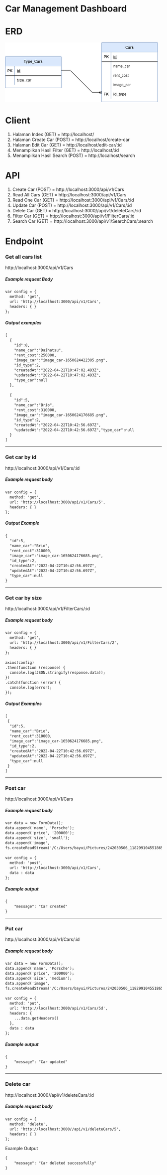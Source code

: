 
# Car Management Dashboard

# ERD 
![alt text](https://github.com/RyanRamadhan11/Car-Management-Dashboard/blob/main/ERD_Cars.png)

# Client
1. Halaman Index (GET) = http://localhost/
2. Halaman Create Car (POST) = http://localhost/create-car
3. Halaman Edit Car (GET) = http://localhost/edit-car/:id
4. Menampilkan Hasil Filter (GET) = http://localhost/:id
5. Menampilkan Hasil Search (POST) = http://localhost/search

# API 
1. Create Car (POST) = http://localhost:3000/api/v1/Cars
2. Read All Cars (GET) = http://localhost:3000/api/v1/Cars
3. Read One Car (GET) = http://localhost:3000/api/v1/Cars/:id
4. Update Car (POST) = http://localhost:3000/api/v1/Cars/:id
5. Delele Car (GET) = http://localhost:3000//api/v1/deleteCars/:id
6. Filter Car (GET) = http://localhost:3000/api/v1/FilterCars/:id
7. Search Car (GET) = http://localhost:3000/api/v1/SearchCars/:search


# Endpoint
### Get all cars list
http://localhost:3000/api/v1/Cars

##### Example request Body
```
var config = {
  method: 'get',
  url: 'http://localhost:3000/api/v1/Cars',
  headers: { }
};

```
##### Output examples
```
[
  {
    "id":8,
    "name_car":"Daihatsu",
    "rent_cost":250000,
    "image_car":"image_car-1650624422305.png",
    "id_type":2,
    "createdAt":"2022-04-22T10:47:02.493Z",
    "updatedAt":"2022-04-22T10:47:02.493Z",
    "type_car":null
  },

  {
    "id":5,
    "name_car":"Brio",
    "rent_cost":310000,
    "image_car":"image_car-1650624176685.png",
    "id_type":2,
    "createdAt":"2022-04-22T10:42:56.697Z",
    "updatedAt":"2022-04-22T10:42:56.697Z","type_car":null
  }
]
```

---

### Get car by id
http://localhost:3000/api/v1/Cars/:id


##### Example request body
```
var config = {
  method: 'get',
  url: 'http://localhost:3000/api/v1/Cars/5',
  headers: { }
};

```

##### Output Example
```
{
  "id":5,
  "name_car":"Brio",
  "rent_cost":310000,
  "image_car":"image_car-1650624176685.png",
  "id_type":2,
  "createdAt":"2022-04-22T10:42:56.697Z",
  "updatedAt":"2022-04-22T10:42:56.697Z",
  "type_car":null
}

```
---

### Get car by size
http://localhost:3000/api/v1/FilterCars/:id
##### Example request body
```
var config = {
  method: 'get',
  url: 'http://localhost:3000/api/v1/FilterCars/2',
  headers: { }
};

axios(config)
.then(function (response) {
  console.log(JSON.stringify(response.data));
})
.catch(function (error) {
  console.log(error);
});

```
##### Output Examples
```
[
 {
  "id":5,
  "name_car":"Brio",
  "rent_cost":310000,
  "image_car":"image_car-1650624176685.png",
  "id_type":2,
  "createdAt":"2022-04-22T10:42:56.697Z",
  "updatedAt":"2022-04-22T10:42:56.697Z",
  "type_car":null
 }
]
```
---

### Post car
http://localhost:3000/api/v1/Cars

##### Example request body
```
var data = new FormData();
data.append('name', 'Porsche');
data.append('price', '200000');
data.append('size', 'small');
data.append('image', fs.createReadStream('/C:/Users/bayui/Pictures/242030506_1182991045518652_4803178363987901143_n.jpg'));

var config = {
  method: 'post',
  url: 'http://localhost:3000/api/v1/Cars',
  data : data
};

```
##### Example output
```
{
    "message": "Car created"
}
```
---

### Put car
http://localhost:3000/api/v1/Cars/:id

##### Example request body
```
var data = new FormData();
data.append('name', 'Porsche');
data.append('price', '200000');
data.append('size', 'medium');
data.append('image', fs.createReadStream('/C:/Users/bayui/Pictures/242030506_1182991045518652_4803178363987901143_n.jpg'));

var config = {
  method: 'put',
  url: 'http://localhost:3000/api/v1/Cars/5d',
  headers: { 
    ...data.getHeaders()
  },
  data : data
};

```


##### Example output
```
{
    "message": "Car updated"
}
```

---
### Delete car
http://localhost:3000//api/v1/deleteCars/:id
##### Example request body
```
var config = {
  method: 'delete',
  url: 'http://localhost:3000//api/v1/deleteCars/5',
  headers: { }
};

```

Example Output
```
{
    "message": "Car deleted successfully"
}
```
